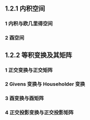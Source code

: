 ## 1.2.1 内积空间
### 1 内积与欧几里得空间

### 2 酉空间


## 1.2.2 等积变换及其矩阵

### 1 正交变换与正交矩阵

### 2 Givens 变换与 Householder 变换

### 3 酉变换与酉矩阵

### 4 正交投影变换与正交投影矩阵

